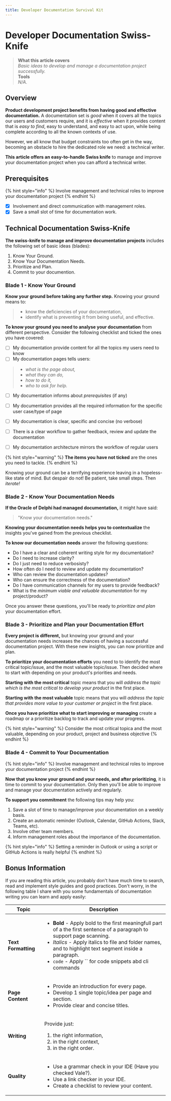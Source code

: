```yaml
---
title: Developer Documentation Survival Kit
---
```


# Developer Documentation Swiss-Knife

> **What this article covers**\
> _Basic ideas to develop and manage a documentation project successfully._\
> **Tools**\
> _N/A._

## Overview

**Product development project benefits from having good and effective documentation.** A documentation set is _good_ when it covers all the topics our users and customers require, and it is _effective_ when it provides content that is _easy to find_, easy to understand, and easy to act upon, while being complete according to all the known contexts of use.&#x20;

However, we all know that budget constraints too often get in the way, becoming an obstacle to hire the dedicated role we need: a technical writer.

**This article offers an easy-to-handle Swiss knife** to manage and improve your documentation project when you can afford a technical writer.

## Prerequisites



{% hint style="info" %}
Involve management and technical roles to improve your documentation project
{% endhint %}

* [x] Involvement and direct communication with management roles.
* [x] Save a small slot of time for documentation work.

## Technical Documentation Swiss-Knife

**The swiss-knife to manage and improve documentation projects** includes the following set of basic ideas (blades):

1. Know Your Ground.
2. Know Your Documentation Needs.
3. Prioritize and Plan.
4. Commit to your documention.

### Blade 1 - Know Your Ground

**Know your ground before taking any further step.** Knowing your ground means to:

> * know the deficiencies of your documentation,&#x20;
> * identify what is preventing it from being useful, and effective.

**To know your ground you need to analyse your documentation** from different perspective. Consider the following checklist and ticked the ones you have covered:

* [ ] My documentation provide content for all the topics my users need to know
* [ ] My documentation pages tells users:

> * _what is the page about,_
> * _what they can do,_
> * _how to do it,_
> * _who to ask for help._

* [ ] My documentation informs about _prerequisites_ (if any)
* [ ] My documentation provides all the required information for the specific user case/type of page
* [ ] My documentation is clear, specific and concise (no verbose)
* [ ] There is a clear workflow to gather feedback, review and update the documentation
* [ ] My documentation architecture mirrors the workflow of regular users



{% hint style="warning" %}
**The items you have not ticked** are the ones you need to tackle.
{% endhint %}

Knowing your ground can be a terrifying experience leaving in a hopeless-like state of mind. But despair do not! Be patient, take small steps. Then _iterate!_

### Blade 2 - Know Your Documentation Needs

**If the Oracle of Delphi had managed documentation,** it might have said:

> "Know your documentation needs."

**Knowing your documentation needs helps you to contextualize** the insights you've gained from the previous checklist.

**To know our documentation needs** answer the following questions:

* Do I have a clear and coherent writing style for my documentation?
* Do I need to increase clarity?
* Do I just need to reduce verbosisty?
* How often do I need to review and update my documentation?
* Who can review the documentation updates?
* Who can ensure the correctness of the documentation?
* Do I have communication channels for my users to provide feedback?
* What is the _minimum viable and valuable documentation_ for my project/product?

Once you answer these questions, you'll be ready to _prioritize and plan_ your documentation effort.

### Blade 3 - Prioritize and Plan your Documentation Effort

**Every project is different,** but knowing your ground and your documentation needs increases the chances of having a successful documentation project. With these new insights, you can now prioritize and plan.

**To prioritize your documentation efforts** you need to to identify the most critical topic/issue, and the most valuable topic/issue. Then decided where to start with depending on your product's priorities and needs.

**Starting with the most critical** topic means that you will _address the topic which is the most critical to develop your product_ in the first place.

**Starting with the most valuable** topic means that you will _address the topic that provides more value to your customer or project_ in the first place.

**Once you have prioritize what to start improving or managing** create a roadmap or a prioritize backlog to track and update your progress.



{% hint style="warning" %}
Consider the most critical topica and the most valuable, depending on your product, project and business objective
{% endhint %}

### Blade 4 - Commit to Your Documentation



{% hint style="info" %}
Involve management and technical roles to improve your documentation project
{% endhint %}

**Now that you know your ground and your needs, and after prioritizing**, it is time to commit to your documentation. Only then you'll be able to improve and manage your documentation actively and regularly.

**To support you commitment** the following tips may help you:

1. Save a slot of time to manage/improve your documentation on a weekly basis.
2. Create an automatic reminder (Outlook, Calendar, GitHub Actions, Slack, Teams, etc).
3. Involve other team members.
4. Inform management roles about the importance of the documentation.

{% hint style="info" %}
Setting a reminder in Outlook or using a script or GitHub Actions is really helpful
{% endhint %}

## Bonus Information

If you are reading this article, you probably don't have much time to search, read and implement style guides and good practices. Don't worry, in the following table I share with you some fundamentals of documentation writing you can learn and apply easily:

| Topic               | Description                                                                                                                                                                                                                                                                                                                                      |
| ------------------- | ------------------------------------------------------------------------------------------------------------------------------------------------------------------------------------------------------------------------------------------------------------------------------------------------------------------------------------------------ |
| **Text Formatting** | <ul><li><strong>Bold</strong> - Apply bold to the first meaningfull part of a the first sentence of a paragraph to support page scanning.</li><li><em>Italics</em> - Apply italics to file and folder names, and to highlight text segment inside a paragraph.</li><li><code>code</code> - Apply `` for code snippets abd cli commands</li></ul> |
| **Page Content**    | <ul><li>Provide an introduction for every page.</li><li>Develop 1 single topic/idea per page and section.</li><li>Provide clear and concise titles.</li></ul>                                                                                                                                                                                    |
| **Writing**         | <p>Provide just:</p><ol><li>the right information,</li><li>in the right context,</li><li>in the right order.</li></ol>                                                                                                                                                                                                                           |
| **Quality**         | <ul><li>Use a grammar check in your IDE (Have you checked Vale?).</li><li>Use a link checker in your IDE.</li><li>Create a checklist to review your content.</li></ul>                                                                                                                                                                           |
